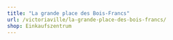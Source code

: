 ```yaml
---
title: "La grande place des Bois-Francs"
url: /victoriaville/la-grande-place-des-bois-francs/
shop: Einkaufszentrum
---
```

